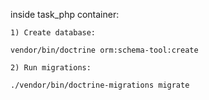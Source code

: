 inside task_php container:
````
1) Create database:

vendor/bin/doctrine orm:schema-tool:create
````
````
2) Run migrations:

./vendor/bin/doctrine-migrations migrate
